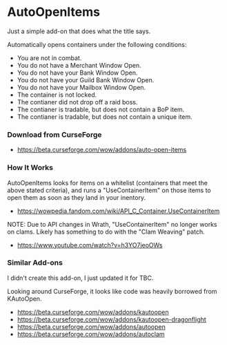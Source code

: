 # AutoOpenItems

Just a simple add-on that does what the title says.

Automatically opens containers under the following conditions:

- You are not in combat.
- You do not have a Merchant Window Open.
- You do not have your Bank Window Open.
- You do not have your Guild Bank Window Open.
- You do not have your Mailbox Window Open.
- The container is not locked.
- The contianer did not drop off a raid boss.
- The contianer is tradable, but does not contain a BoP item.
- The contianer is tradable, but does not contain a unique item.


### Download from CurseForge

- https://beta.curseforge.com/wow/addons/auto-open-items


### How It Works

AutoOpenItems looks for items on a whitelist (containers that meet the above stated criteria), and runs a "UseContainerItem" on those items to open them as soon as they land in your inentory. 

- https://wowpedia.fandom.com/wiki/API_C_Container.UseContainerItem

NOTE: Due to API changes in Wrath, "UseContainerItem" no longer works on clams. Likely has something to do with the "Clam Weaving" patch.

- https://www.youtube.com/watch?v=h3YO7jeoOWs


### Similar Add-ons

I didn't create this add-on, I just updated it for TBC.

Looking around CurseForge, it looks like code was heavily borrowed from KAutoOpen. 

- https://beta.curseforge.com/wow/addons/kautoopen
- https://beta.curseforge.com/wow/addons/kautoopen-dragonflight
- https://beta.curseforge.com/wow/addons/autoopen
- https://beta.curseforge.com/wow/addons/autoclam
